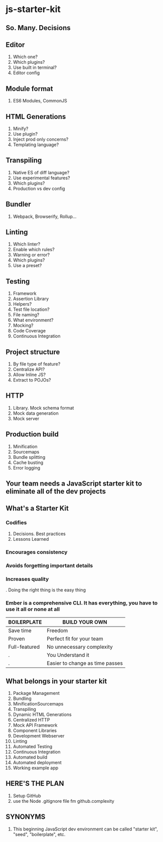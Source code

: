 # js-starter-kit

## So. Many. Decisions

## Editor

1. Which one?
1. Which plugins?
1. Use built in terminal?
1. Editor config

## Module format

1. ES6 Modules, CommonJS

## HTML Generations

1. Minify?
1. Use plugin?
1. Inject prod only concerns?
1. Templating language?

## Transpiling

1. Native ES of diff language?
1. Use experimental features?
1. Which plugins?
1. Production vs dev config

## Bundler

1. Webpack, Browserify, Rollup...

## Linting

1. Which linter?
1. Enable which rules?
1. Warning or error?
1. Which plugins?
1. Use a preset?

## Testing

1. Framework
1. Assertion Library
1. Helpers?
1. Test file location?
1. File naming?
1. What environment?
1. Mocking?
1. Code Coverage
1. Continuous Integration

## Project structure

1. By file type of feature?
1. Centralize API?
1. Allow Inline JS?
1. Extract to POJOs?

## HTTP

1. Library. Mock schema format
1. Mock data generation
1. Mock server

## Production build

1. Minification
1. Sourcemaps
1. Bundle splitting
1. Cache busting
1. Error logging

## Your team needs a JavaScript starter kit to eliminate all of the dev projects

## What's a Starter Kit

### Codifies

1. Decisions. Best practices
1. Lessons Learned

### Encourages consistency

### Avoids forgetting important details

### Increases quality

. Doing the right thing is the easy thing

### Ember is a comprehensive CLI. It has everything, you have to use it all or none at all

BOILERPLATE | BUILD YOUR OWN
----------- | --------------
Save time | Freedom
Proven | Perfect fit for your team
Full-featured | No unnecessary complexity
. | You Understand it
. | Easier to change as time passes

## What belongs in your starter kit

1. Package Management
1. Bundling
1. MinificationSourcemaps
1. Transpiling
1. Dynamic HTML Generations
1. Centralized HTTP
1. Mock API Framework
1. Component Libraries
1. Development Webserver
1. Linting
1. Automated Testing
1. Continuous Integration
1. Automated build
1. Automated deployment
1. Working example app

## HERE'S THE PLAN

1. Setup GitHub
1. use the Node .gitignore file fm github.complexity

## SYNONYMS

1. This beginning JavaScript dev environment can be called "starter kit", "seed", "boilerplate", etc.
